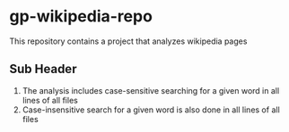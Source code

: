 # gp-wikipedia-repo

This repository contains a project that analyzes wikipedia pages

## Sub Header

1. The analysis includes case-sensitive searching for a given word in all lines of all files
2. Case-insensitive search for a given word is also done in all lines of all files